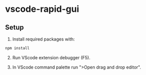 # vscode-rapid-gui

## Setup

1. Install required packages with:

```bash
npm install
```

2. Run VScode extension debugger (F5).

3. In VScode command palette run ">Open drag and drop editor".